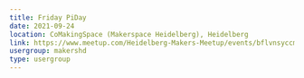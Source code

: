```yaml
---
title: Friday PiDay
date: 2021-09-24
location: CoMakingSpace (Makerspace Heidelberg), Heidelberg
link: https://www.meetup.com/Heidelberg-Makers-Meetup/events/bflvnsyccmbgc/
usergroup: makershd
type: usergroup
---
```

